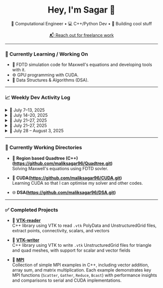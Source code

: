 <h1 align="center">Hey, I'm Sagar 👋</h1>
<p align="center">🔬 Computational Engineer • 💻 C++/Python Dev • 🚀 Building cool stuff</p>
<p align="center"><a href="malik.sagar97@gmail.com">📬 Reach out for freelance work</a></p>

---

### 🧠 Currently Learning / Working On
- 🧊 FDTD simulation code for Maxwell's equations and developing tools with it.
- ⚙️ GPU programming with CUDA.
- 🧩 Data Structures & Algorithms (DSA).

---

### 📈 Weekly Dev Activity Log

<details>
  <summary>📅 July 7–13, 2025</summary>

- ✅ Solved LeetCode #70 and #345.  
- 💬 Commented code in VTK-reader repository.  
- ⚙️ Implemented prefix sum in CUDA (naive + shared memory).  
- 🧲 Added PML boundaries to 1D FDTD simulation.  

</details>
<details>
  <summary>📅 July 14–20, 2025</summary>

* 🌱 Started with Linked Lists.
* ⚡ Applied Convolutional PML to 2D Maxwell’s equations.
* ✅ Completed LeetCode #206, #876, #141, #237, and #19.
* 🚀 Learned and applied CUDA streams.
* 🧠 Optimized CUDA with `__restrict__` keyword for faster compilation.

</details>

<details>
  <summary>📅 July 21–27, 2025</summary>

* ✅ Completed LeetCode #21 and #148.
* 🧩 Learned and implemented Merge Sort for arrays and linkedlists.
* 🔁 Revisited MPI basics and communication patterns.

</details>

<details>
  <summary>📅 July 21–27, 2025</summary>

* ✅ Completed LeetCode #21 and #148.
* 🧩 Learned and implemented Merge Sort for arrays and linkedlists.
* 🔁 Revisited MPI basics and communication patterns.

</details>


<details>
  <summary>📅 July 28 – August 3, 2025</summary>

* ✅ Completed LeetCode #92, #25, #160, #234, #20, and #155.
* 📚 Started studying stacks and queues.
* 🌳 Began coding region-based quadtrees.

</details>

---

### 🚧 Currently Working Directories

- 🧠 **Region based Quadtree (C++)(https://github.com/maliksagar96/Quadtree.git)**  
  Solving Maxwell's equations using FDTD sovler. 

- 🧱 **CUDA(https://github.com/maliksagar96/CUDA.git)**  
  Learning CUDA so that I can optimise my solver and other codes. 

- 🌐 **DSA(https://github.com/maliksagar96/DSA.git)**  
  

---

### ✅ Completed Projects

- 📂 **[VTK-reader](https://github.com/maliksagar96/VTK-reader.git)**  
  C++ library using VTK to read `.vtk` PolyData and UnstructuredGrid files, extract points, connectivity, scalars, and vectors

- 📂 **[VTK-writer](https://github.com/maliksagar96/VTK-writer.git)**  
  C++ library using VTK to write `.vtk` UnstructuredGrid files for triangle and quad meshes, with support for scalar and vector fields

- 📂 **[MPI](https://github.com/maliksagar96/MPI.git)**  
  Collection of simple MPI examples in C++, including vector addition, array sum, and matrix multiplication. Each example demonstrates key MPI functions (`Scatter`, `Gather`, `Reduce`, `Bcast`) with performance insights and comparisons to serial and CUDA implementations.
